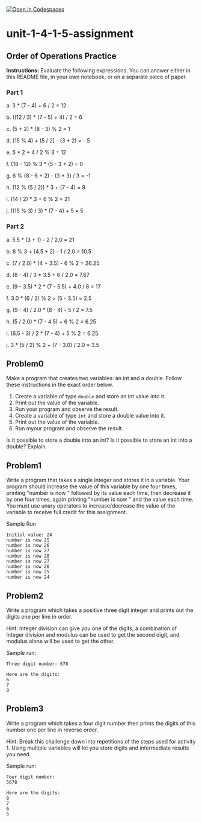 [![Open in Codespaces](https://classroom.github.com/assets/launch-codespace-2972f46106e565e64193e422d61a12cf1da4916b45550586e14ef0a7c637dd04.svg)](https://classroom.github.com/open-in-codespaces?assignment_repo_id=15859913)
# unit-1-4-1-5-assignment

## Order of Operations Practice
**Instructions:** Evaluate the following expressions.  You can answer either in this README file, in your own notebook, or on a separate piece of paper.
### Part 1
a. 3 * (7 - 4) + 6 / 2
    = 12

b. ((12 / 3) * (7 - 5) + 4) / 2
    = 6

c. (5 + 2) * (8 - 3) % 2
    = 1

d. (15 % 4) + (5 / 2) - (3 * 2)
    = -.5

e. 5 * 2 + 4 / 2 % 3
    = 12

f. (18 - 12) % 3 * (5 - 3 + 2)
    = 0

g. 6 % (8 - 6 + 2) - (3 * 3) / 3
    = -1

h. (12 % (5 / 2)) * 3 + (7 - 4)
    = 9

i. (14 / 2) * 3 + 6 % 2
    = 21

j. ((15 % 3) / 3) * (7 - 4) + 5
    = 5

### Part 2
a. 5.5 * (3 + 1) - 2 / 2.0
    = 21

b. 8 % 3 + (4.5 * 2) - 1 / 2.0
    = 10.5

c. (7 / 2.0) * (4 + 3.5) - 6 % 2
    = 26.25

d. (8 - 4) / 3 * 3.5 + 6 / 2.0
    = 7.67

e. (9 - 3.5) * 2 * (7 - 5.5) + 4.0 / 8
    = 17

f. 3.0 * (6 / 2) % 2 + (5 - 3.5)
    = 2.5

g. (9 - 4) / 2.0 * (8 - 4) - 5 / 2
    = 7.5

h. (5 / 2.0) * (7 - 4.5) + 6 % 2
    = 6.25

i. (6.5 - 3) / 2 * (7 - 4) + 5 % 2
    = 6.25

j. 3 * (5 / 2) % 2 + (7 - 3.0) / 2.0
    = 3.5

## Problem0
Make a program that creates two variables: an int and a double.  Follow these instructions in the exact order below.
1. Create a variable of type `double` and store an int value into it.
2. Print out the value of the variable.
3. Run your program and observe the result.
4. Create a variable of type `int` and store a double value into it.
5. Print out the value of the variable.
6. Run myour program and observe the result.

Is it possible to store a double into an int?  Is it possible to store an int into a double?  Explain.

## Problem1
Write a program that takes a single integer and stores it in a variable. Your program should increase the value of this variable by one four times, printing "number is now " followed by its value each time, then decrease it by one four times, again printing "number is now " and the value each time. You must use unary operators to increase/decrease the value of the variable to receive full credit for this assignment.

Sample Run
```
Initial value: 24
number is now 25
number is now 26
number is now 27
number is now 28
number is now 27
number is now 26
number is now 25
number is now 24
```

## Problem2
Write a program which takes a positive three digit integer and prints out the digits one per line in order.

Hint: Integer division can give you one of the digits, a combination of Integer division and modulus can be used to get the second digit, and modulus alone will be used to get the other.

Sample run:
```
Three digit number: 678

Here are the digits:
6
7
8
```

## Problem3
Write a program which takes a four digit number then prints the digits of this number one per line in reverse order.

Hint: Break this challenge down into repetitions of the steps used for activity 1. Using multiple variables will let you store digits and intermediate results you need.

Sample run:
```
Four digit number:
5678

Here are the digits:
8
7
6
5
```
